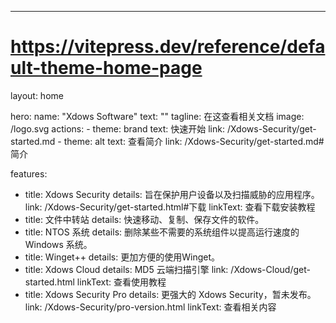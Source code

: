 ---
# https://vitepress.dev/reference/default-theme-home-page
layout: home

hero:
  name: "Xdows Software"
  text: ""
  tagline: 在这查看相关文档
  image: /logo.svg
  actions:
    - theme: brand
      text: 快速开始
      link: /Xdows-Security/get-started.md
    - theme: alt
      text: 查看简介
      link: /Xdows-Security/get-started.md#简介

features:
  - title: Xdows Security
    details: 旨在保护用户设备以及扫描威胁的应用程序。
    link: /Xdows-Security/get-started.html#下载
    linkText: 查看下载安装教程
  - title: 文件中转站
    details: 快速移动、复制、保存文件的软件。
  - title: NTOS 系统
    details: 删除某些不需要的系统组件以提高运行速度的 Windows 系统。
  - title: Winget++
    details: 更加方便的使用Winget。
  - title: Xdows Cloud
    details: MD5 云端扫描引擎
    link: /Xdows-Cloud/get-started.html
    linkText: 查看使用教程
  - title: Xdows Security Pro
    details: 更强大的 Xdows Security，暂未发布。
    link: /Xdows-Security/pro-version.html
    linkText: 查看相关内容

<confetti />
